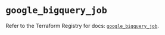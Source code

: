 # `google_bigquery_job`

Refer to the Terraform Registry for docs: [`google_bigquery_job`](https://registry.terraform.io/providers/hashicorp/google/5.16.0/docs/resources/bigquery_job).
